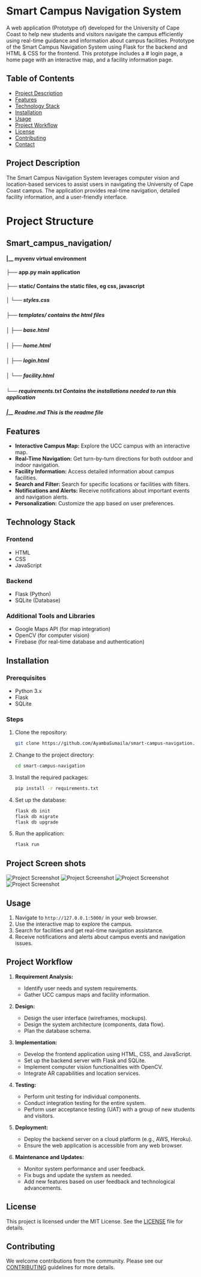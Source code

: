 # Smart Campus Navigation System

A web application (Prototype of) developed for the University of Cape Coast to help new students and visitors navigate the campus efficiently using real-time guidance and information about campus facilities.
Prototype of the Smart Campus Navigation System using Flask for the backend and HTML & CSS for the frontend. This prototype includes a # login page, a home page with an interactive map, and a facility information page.

## Table of Contents

- [Project Description](#project-description)
- [Features](#features)
- [Technology Stack](#technology-stack)
- [Installation](#installation)
- [Usage](#usage)
- [Project Workflow](#project-workflow)
- [License](#license)
- [Contributing](#contributing)
- [Contact](#contact)

## Project Description

The Smart Campus Navigation System leverages computer vision and location-based services to assist users in navigating the University of Cape Coast campus. The application provides real-time navigation, detailed facility information, and a user-friendly interface.


# Project Structure
## Smart_campus_navigation/
#### |__ myvenv  virtual environment
#### ├── app.py   main application
#### ├── static/  Contains the static files, eg css, javascript
##### │   └── styles.css
##### ├── templates/       contains the html files
##### │   ├── base.html
##### │   ├── home.html
##### │   ├── login.html
##### │   └── facility.html   
##### └── requirements.txt   Contains the installations needed to run this application
##### |__ Readme.md          This is the readme file

## Features

- **Interactive Campus Map:** Explore the UCC campus with an interactive map.
- **Real-Time Navigation:** Get turn-by-turn directions for both outdoor and indoor navigation.
- **Facility Information:** Access detailed information about campus facilities.
- **Search and Filter:** Search for specific locations or facilities with filters.
- **Notifications and Alerts:** Receive notifications about important events and navigation alerts.
- **Personalization:** Customize the app based on user preferences.

## Technology Stack

### Frontend
- HTML
- CSS
- JavaScript

### Backend
- Flask (Python)
- SQLite (Database)

### Additional Tools and Libraries
- Google Maps API (for map integration)
- OpenCV (for computer vision)
- Firebase (for real-time database and authentication)

## Installation

### Prerequisites
- Python 3.x
- Flask
- SQLite

### Steps

1. Clone the repository:
    ```bash
    git clone https://github.com/AyambaSumaila/smart-campus-navigation.git
    ```
2. Change to the project directory:
    ```bash
    cd smart-campus-navigation
    ```
3. Install the required packages:
    ```bash
    pip install -r requirements.txt
    ```
4. Set up the database:
    ```bash
    flask db init
    flask db migrate
    flask db upgrade
    ```
5. Run the application:
    ```bash
    flask run
    ```

## Project Screen shots 
![Project Screenshot](images/sect-1.png)
![Project Screenshot](images/sect-2.png)
![Project Screenshot](images/sect-3.png)
![Project Screenshot](images/sect-4.png)


## Usage

1. Navigate to `http://127.0.0.1:5000/` in your web browser.
2. Use the interactive map to explore the campus.
3. Search for facilities and get real-time navigation assistance.
4. Receive notifications and alerts about campus events and navigation issues.

## Project Workflow

1. **Requirement Analysis:**
    - Identify user needs and system requirements.
    - Gather UCC campus maps and facility information.

2. **Design:**
    - Design the user interface (wireframes, mockups).
    - Design the system architecture (components, data flow).
    - Plan the database schema.

3. **Implementation:**
    - Develop the frontend application using HTML, CSS, and JavaScript.
    - Set up the backend server with Flask and SQLite.
    - Implement computer vision functionalities with OpenCV.
    - Integrate AR capabilities and location services.

4. **Testing:**
    - Perform unit testing for individual components.
    - Conduct integration testing for the entire system.
    - Perform user acceptance testing (UAT) with a group of new students and visitors.

5. **Deployment:**
    - Deploy the backend server on a cloud platform (e.g., AWS, Heroku).
    - Ensure the web application is accessible from any web browser.

6. **Maintenance and Updates:**
    - Monitor system performance and user feedback.
    - Fix bugs and update the system as needed.
    - Add new features based on user feedback and technological advancements.

## License

This project is licensed under the MIT License. See the [LICENSE](LICENSE) file for details.

## Contributing

We welcome contributions from the community. Please see our [CONTRIBUTING](CONTRIBUTING.md) guidelines for more details.


